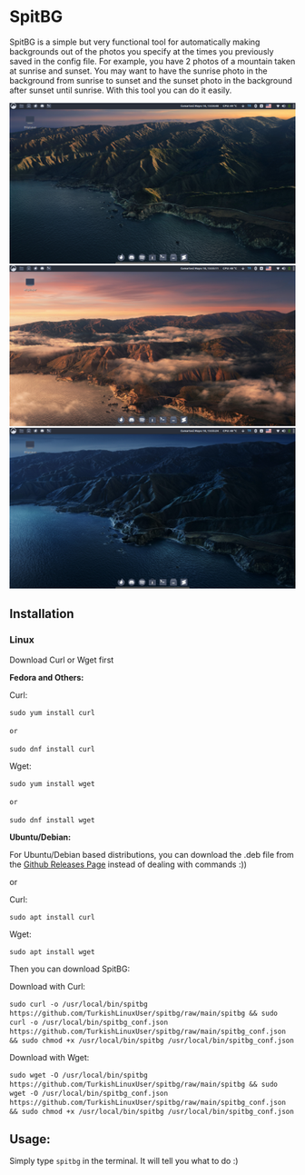 # SpitBG
SpitBG is a simple but very functional tool for automatically making backgrounds out of the photos you specify at the times you previously saved in the config file. For example, you have 2 photos of a mountain taken at sunrise and sunset. You may want to have the sunrise photo in the background from sunrise to sunset and the sunset photo in the background after sunset until sunrise. With this tool you can do it easily.

![My background photo at sunrise](/src/1.png)
![My background photo at noon](/src/2.png)
![My background photo in the evening](/src/3.png)

## Installation
### Linux

Download Curl or Wget first

**Fedora and Others:**

Curl:
```
sudo yum install curl

or

sudo dnf install curl
```

Wget:
```
sudo yum install wget

or

sudo dnf install wget
```

**Ubuntu/Debian:**

For Ubuntu/Debian based distributions, you can download the .deb file from the [Github Releases Page](https://github.com/TurkishLinuxUser/spitbg/releases) instead of dealing with commands :))

or

Curl:
```
sudo apt install curl
```

Wget:
```
sudo apt install wget
```

Then you can download SpitBG:

Download with Curl:
```
sudo curl -o /usr/local/bin/spitbg https://github.com/TurkishLinuxUser/spitbg/raw/main/spitbg && sudo curl -o /usr/local/bin/spitbg_conf.json https://github.com/TurkishLinuxUser/spitbg/raw/main/spitbg_conf.json && sudo chmod +x /usr/local/bin/spitbg /usr/local/bin/spitbg_conf.json
```

Download with Wget:
```
sudo wget -O /usr/local/bin/spitbg https://github.com/TurkishLinuxUser/spitbg/raw/main/spitbg && sudo wget -O /usr/local/bin/spitbg_conf.json https://github.com/TurkishLinuxUser/spitbg/raw/main/spitbg_conf.json && sudo chmod +x /usr/local/bin/spitbg /usr/local/bin/spitbg_conf.json
```

## Usage:

Simply type `spitbg` in the terminal. It will tell you what to do :)
